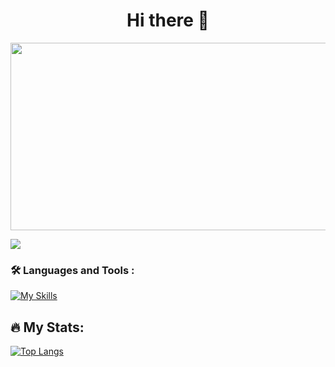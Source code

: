 <h1 align="center">
  Hi there 👋
</h1>

<div align="center">
  <img src="https://media.giphy.com/media/Dh5q0sShxgp13DwrvG/giphy.gif" width="600" height="300"/>
</div>

![](https://komarev.com/ghpvc/?username=krisstopher15)

<link rel="stylesheet" href="https://cdn.jsdelivr.net/gh/devicons/devicon@v2.15.1/devicon.min.css">

### :hammer_and_wrench: Languages and Tools :
[![My Skills](https://skillicons.dev/icons?i=rust,actix,c,ts,react,nodejs,postgres,jest,neovim,html,css,tailwind)](https://skillicons.dev)

## :fire: My Stats:
[![Top Langs](https://github-readme-stats.vercel.app/api/top-langs/?username=krisstopher15&count=8&theme=dark&layout=donut&hide=html,css)](https://github.com/anuraghazra/github-readme-stats)
